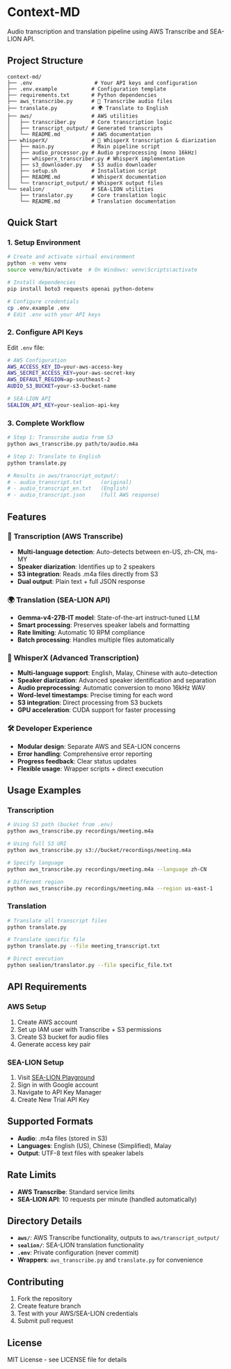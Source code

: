 # Context-MD

Audio transcription and translation pipeline using AWS Transcribe and SEA-LION API.

## Project Structure

```
context-md/
├── .env                    # Your API keys and configuration
├── .env.example           # Configuration template
├── requirements.txt       # Python dependencies  
├── aws_transcribe.py      # 🎵 Transcribe audio files
├── translate.py           # 🌍 Translate to English
├── aws/                   # AWS utilities
│   ├── transcriber.py     # Core transcription logic
│   ├── transcript_output/ # Generated transcripts
│   └── README.md          # AWS documentation
├── whisperX/              # 🎤 WhisperX transcription & diarization
│   ├── main.py            # Main pipeline script
│   ├── audio_processor.py # Audio preprocessing (mono 16kHz)
│   ├── whisperx_transcriber.py # WhisperX implementation
│   ├── s3_downloader.py   # S3 audio downloader
│   ├── setup.sh           # Installation script
│   ├── README.md          # WhisperX documentation
│   └── transcript_output/ # WhisperX output files
└── sealion/               # SEA-LION utilities  
    ├── translator.py      # Core translation logic
    └── README.md          # Translation documentation
```

## Quick Start

### 1. Setup Environment
```bash
# Create and activate virtual environment
python -m venv venv
source venv/bin/activate  # On Windows: venv\Scripts\activate

# Install dependencies
pip install boto3 requests openai python-dotenv

# Configure credentials
cp .env.example .env
# Edit .env with your API keys
```

### 2. Configure API Keys

Edit `.env` file:
```bash
# AWS Configuration
AWS_ACCESS_KEY_ID=your-aws-access-key
AWS_SECRET_ACCESS_KEY=your-aws-secret-key  
AWS_DEFAULT_REGION=ap-southeast-2
AUDIO_S3_BUCKET=your-s3-bucket-name

# SEA-LION API
SEALION_API_KEY=your-sealion-api-key
```

### 3. Complete Workflow

```bash
# Step 1: Transcribe audio from S3
python aws_transcribe.py path/to/audio.m4a

# Step 2: Translate to English  
python translate.py

# Results in aws/transcript_output/:
# - audio_transcript.txt      (original)
# - audio_transcript_en.txt   (English)
# - audio_transcript.json     (full AWS response)
```

## Features

### 🎵 **Transcription (AWS Transcribe)**
- **Multi-language detection**: Auto-detects between en-US, zh-CN, ms-MY
- **Speaker diarization**: Identifies up to 2 speakers
- **S3 integration**: Reads .m4a files directly from S3
- **Dual output**: Plain text + full JSON response

### 🌍 **Translation (SEA-LION API)**
- **Gemma-v4-27B-IT model**: State-of-the-art instruct-tuned LLM
- **Smart processing**: Preserves speaker labels and formatting
- **Rate limiting**: Automatic 10 RPM compliance
- **Batch processing**: Handles multiple files automatically

### 🎤 **WhisperX (Advanced Transcription)**
- **Multi-language support**: English, Malay, Chinese with auto-detection
- **Speaker diarization**: Advanced speaker identification and separation
- **Audio preprocessing**: Automatic conversion to mono 16kHz WAV
- **Word-level timestamps**: Precise timing for each word
- **S3 integration**: Direct processing from S3 buckets
- **GPU acceleration**: CUDA support for faster processing

### 🛠️ **Developer Experience**
- **Modular design**: Separate AWS and SEA-LION concerns
- **Error handling**: Comprehensive error reporting
- **Progress feedback**: Clear status updates
- **Flexible usage**: Wrapper scripts + direct execution

## Usage Examples

### Transcription
```bash
# Using S3 path (bucket from .env)
python aws_transcribe.py recordings/meeting.m4a

# Using full S3 URI
python aws_transcribe.py s3://bucket/recordings/meeting.m4a

# Specify language
python aws_transcribe.py recordings/meeting.m4a --language zh-CN

# Different region
python aws_transcribe.py recordings/meeting.m4a --region us-east-1
```

### Translation
```bash
# Translate all transcript files
python translate.py

# Translate specific file
python translate.py --file meeting_transcript.txt

# Direct execution
python sealion/translator.py --file specific_file.txt
```

## API Requirements

### AWS Setup
1. Create AWS account
2. Set up IAM user with Transcribe + S3 permissions
3. Create S3 bucket for audio files
4. Generate access key pair

### SEA-LION Setup
1. Visit [SEA-LION Playground](https://playground.sea-lion.ai/)
2. Sign in with Google account
3. Navigate to API Key Manager
4. Create New Trial API Key

## Supported Formats

- **Audio**: .m4a files (stored in S3)
- **Languages**: English (US), Chinese (Simplified), Malay
- **Output**: UTF-8 text files with speaker labels

## Rate Limits

- **AWS Transcribe**: Standard service limits
- **SEA-LION API**: 10 requests per minute (handled automatically)

## Directory Details

- **`aws/`**: AWS Transcribe functionality, outputs to `aws/transcript_output/`
- **`sealion/`**: SEA-LION translation functionality  
- **`.env`**: Private configuration (never commit)
- **Wrappers**: `aws_transcribe.py` and `translate.py` for convenience

## Contributing

1. Fork the repository
2. Create feature branch
3. Test with your AWS/SEA-LION credentials  
4. Submit pull request

## License

MIT License - see LICENSE file for details 